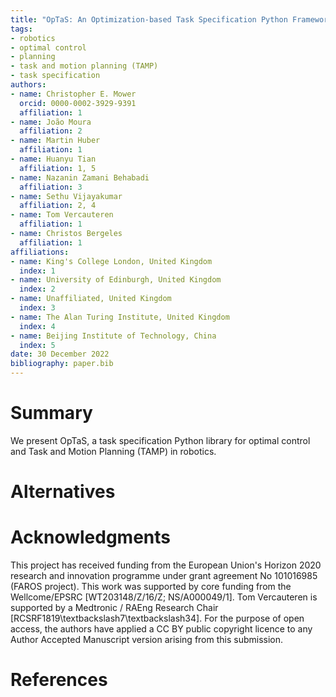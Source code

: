 ```yaml
---
title: "OpTaS: An Optimization-based Task Specification Python Framework For Optimal Control and Task and Motion Planning"
tags:
- robotics
- optimal control
- planning
- task and motion planning (TAMP)
- task specification
authors:
- name: Christopher E. Mower
  orcid: 0000-0002-3929-9391
  affiliation: 1
- name: João Moura
  affiliation: 2
- name: Martin Huber
  affiliation: 1
- name: Huanyu Tian
  affiliation: 1, 5
- name: Nazanin Zamani Behabadi
  affiliation: 3
- name: Sethu Vijayakumar
  affiliation: 2, 4
- name: Tom Vercauteren
  affiliation: 1
- name: Christos Bergeles
  affiliation: 1
affiliations:
- name: King's College London, United Kingdom
  index: 1
- name: University of Edinburgh, United Kingdom
  index: 2
- name: Unaffiliated, United Kingdom
  index: 3
- name: The Alan Turing Institute, United Kingdom
  index: 4
- name: Beijing Institute of Technology, China
  index: 5
date: 30 December 2022
bibliography: paper.bib
---
```


# Summary

We present OpTaS, a task specification Python library for optimal control and Task and Motion Planning (TAMP) in robotics.

# Alternatives

# Acknowledgments

This project has received funding from the European Union's Horizon 2020 research and innovation programme under grant agreement No 101016985 (FAROS project).
This work was supported by core funding from the Wellcome/EPSRC [WT203148/Z/16/Z; NS/A000049/1].
Tom Vercauteren is supported by a Medtronic / RAEng Research Chair [RCSRF1819\textbackslash7\textbackslash34].
For the purpose of open access, the authors have applied a CC BY public copyright licence to any Author Accepted Manuscript version arising from this submission.

# References
